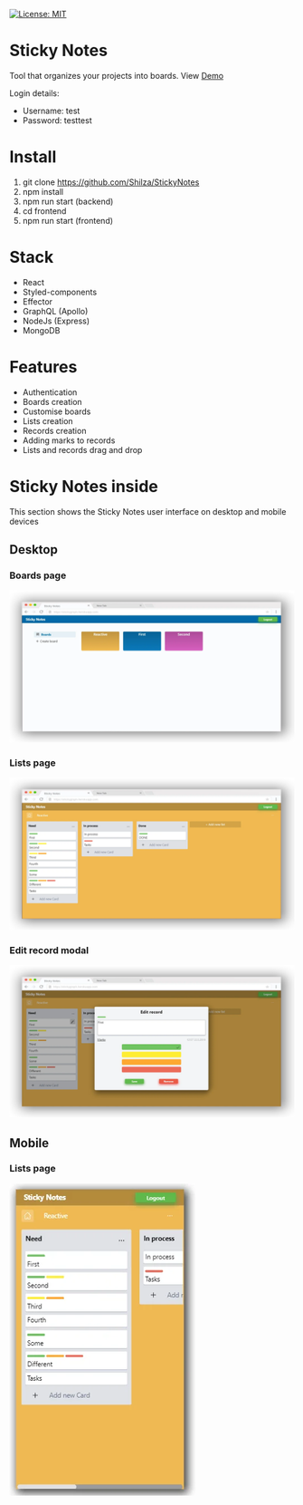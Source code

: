 [![License: MIT](https://img.shields.io/badge/License-MIT-green.svg)](https://opensource.org/licenses/MIT)

# Sticky Notes

Tool that organizes your projects into boards. View [Demo](https://stickygraph.herokuapp.com)

Login details:
* Username: test
* Password: testtest

# Install
1. git clone https://github.com/Shilza/StickyNotes
2. npm install
3. npm run start (backend)
4. cd frontend
5. npm run start (frontend)

# Stack
* React
* Styled-components
* Effector
* GraphQL (Apollo)
* NodeJs (Express)
* MongoDB

# Features
* Authentication
* Boards creation
* Customise boards
* Lists creation
* Records creation
* Adding marks to records
* Lists and records drag and drop

# Sticky Notes inside 

This section shows the Sticky Notes user interface on desktop and mobile devices

## Desktop

### Boards page
![Boards page desktop](https://github.com/Shilza/StickyNotes/blob/master/presentation/desktop/boards.webp)

### Lists page 
![Lists page desktop](https://github.com/Shilza/StickyNotes/blob/master/presentation/desktop/lists.webp)

### Edit record modal
![Edit record modal desktop](https://github.com/Shilza/StickyNotes/blob/master/presentation/desktop/edit.webp)

## Mobile

### Lists page
![Lists page desktop](https://github.com/Shilza/StickyNotes/blob/master/presentation/mobile/lists.webp)
